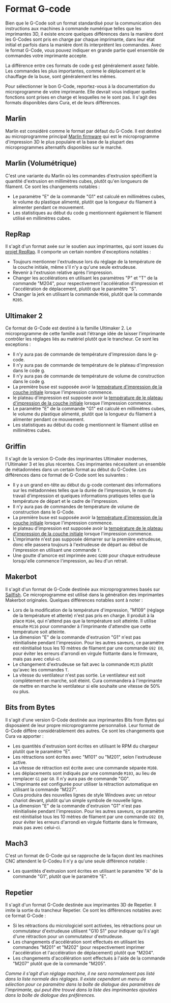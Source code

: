 Format G-code
====
Bien que le G-Code soit un format standardisé pour la communication des instructions aux machines à commande numérique telles que les imprimantes 3D, il existe encore quelques différences dans la manière dont les G-Codes sont pris en charge par chaque imprimante, dans leur état initial et parfois dans la manière dont ils interprètent les commandes. Avec le format G-Code, vous pouvez indiquer en grande partie quel ensemble de commandes votre imprimante accepte.

La différence entre ces formats de code g est généralement assez faible. Les commandes les plus importantes, comme le déplacement et le chauffage de la buse, sont généralement les mêmes.

Pour sélectionner le bon G-Code, reportez-vous à la documentation du microprogramme de votre imprimante. Elle devrait vous indiquer quelles fonctions sont prises en charge et lesquelles ne le sont pas. Il s'agit des formats disponibles dans Cura, et de leurs différences.

Marlin
----
Marlin est considéré comme le format par défaut du G-Code. Il est destiné au microprogramme principal [Marlin firmware](https://marlinfw.org/) qui est le microprogramme d'impression 3D le plus populaire et la base de la plupart des microprogrammes alternatifs disponibles sur le marché.

Marlin (Volumétrique)
----
C'est une variante du Marlin où les commandes d'extrusion spécifient la quantité d'extrusion en millimètres cubes, plutôt qu'en longueurs de filament. Ce sont les changements notables :
* Le paramètre "E" de la commande "G1" est calculé en millimètres cubes, le volume du plastique alimenté, plutôt que la longueur du filament à alimenter pendant ce mouvement.
* Les statistiques au début du code g mentionnent également le filament utilisé en millimètres cubes.

RepRap
----
Il s'agit d'un format axée sur le soutien aux imprimantes, qui sont issues du [projet RepRap](https://reprap.org/wiki/RepRap). Il comporte un certain nombre d'exceptions notables :
* Toujours mentionner l'extrudeuse lors du réglage de la température de la couche initiale, même s'il n'y a qu'une seule extrudeuse.
* Revenir à l'extrusion relative après l'impression.
* Changer les accélérations en utilisant les paramètres "P" et "T" de la commande "M204", pour respectivement l'accélération d'impression et l'accélération de déplacement, plutôt que le paramètre "S".
* Changer la jerk en utilisant la commande `M566`, plutôt que la commande `M205`.

Ultimaker 2
----
Ce format de G-Code est destiné à la famille Ultimaker 2. Le microprogramme de cette famille avait l'étrange idée de laisser l'imprimante contrôler les réglages liés au matériel plutôt que le trancheur. Ce sont les exceptions :
* Il n'y aura pas de commande de température d'impression dans le g-code.
* Il n'y aura pas de commande de température de le plateau d'impression dans le code g.
* Il n'y aura pas de commande de température de volume de construction dans le code g.
* La première buse est supposée avoir la [température d'impression de la couche initiale](../material/material_print_temperature_layer_0.md) lorsque l'impression commence.
* le plateau d'impression est supposée avoir la [température de le plateau d'impression de la couche initiale](../material/material_bed_temperature_layer_0.md) lorsque l'impression commence.
* Le paramètre "E" de la commande "G1" est calculé en millimètres cubes, le volume du plastique alimenté, plutôt que la longueur du filament à alimenter pendant ce mouvement.
* Les statistiques au début du code g mentionnent le filament utilisé en millimètres cubes.

Griffin
----
Il s'agit de la version G-Code des imprimantes Ultimaker modernes, l'Ultimaker 3 et les plus récentes. Ces imprimantes nécessitent un ensemble de métadonnées dans un certain format au début du G-Codee. Les différences dans ce format de G-Code sont les suivantes :
* Il y a un grand en-tête au début du g-code contenant des informations sur les métadonnées telles que la durée de l'impression, le nom du travail d'impression et quelques informations pratiques telles que la température de départ et le cadre de l'impression.
* Il n'y aura pas de commandes de température de volume de construction dans le G-Code.
* La première buse est supposée avoir la [température d'impression de la couche initiale](../material/material_print_temperature_layer_0.md) lorsque l'impression commence.
* le plateau d'impression est supposée avoir la [température de le plateau d'impression de la couche initiale](../material/material_bed_temperature_layer_0.md) lorsque l'impression commence.
* L'imprimante n'est pas supposée démarrer sur la première extrudeuse, donc elle passera toujours à l'extrudeuse de départ au début de l'impression en utilisant une commande `T`.
* Une goutte d'amorce est imprimée avec `G280` pour chaque extrudeuse lorsqu'elle commence l'impression, au lieu d'un retrait.

Makerbot
----
Il s'agit d'un format de G-Code destinée aux microprogrammes basés sur [Sailfish](https://www.sailfishfirmware.com/). Ce microprogramme est utilisé dans la génération des imprimantes Makerbot originales. Quelques différences notables sont à noter :
* Lors de la modification de la température d'impression, "M109" (réglage de la température et attente) n'est pas pris en charge. Il produit à la place `M104`, qui n'attend pas que la température soit atteinte. Il utilise ensuite `M116` pour commander à l'imprimante d'attendre que cette température soit atteinte.
* La dimension "E" de la commande d'extrusion "G1" n'est pas réinitialisée pendant l'impression. Pour les autres saveurs, ce paramètre est réinitialisé tous les 10 mètres de filament par une commande `G92 E0`, pour éviter les erreurs d'arrondi en virgule flottante dans le firmware, mais pas avec celui-ci.
* Le changement d'extrudeuse se fait avec la commande `M135` plutôt qu'avec les commandes `T`.
* La vitesse du ventilateur n'est pas sortie. Le ventilateur est soit complètement en marche, soit éteint. Cura commandera à l'imprimante de mettre en marche le ventilateur si elle souhaite une vitesse de 50% ou plus.

Bits from Bytes
----
Il s'agit d'une version G-Code destinée aux imprimantes Bits from Bytes qui disposaient de leur propre microprogramme personnalisé. Leur format de G-Code diffère considérablement des autres. Ce sont les changements que Cura va apporter :
* Les quantités d'extrusion sont écrites en utilisant le RPM du chargeur plutôt que le paramètre "E".
* Les rétractions sont écrites avec "M101" ou "M201", selon l'extrudeuse active.
* La vitesse de rétraction est écrite avec une commande séparée `M108`.
* Les déplacements sont indiqués par une commande `M103`, au lieu de remplacer `G1` par `G0`. Il n'y aura pas de commande "G0".
* L'imprimante est configurée pour utiliser la rétraction automatique en utilisant la commande "M227".
* Cura produira des nouvelles lignes de style Windows avec un retour chariot devant, plutôt qu'un simple symbole de nouvelle ligne.
* La dimension "E" de la commande d'extrusion "G1" n'est pas réinitialisée pendant l'impression. Pour les autres saveurs, ce paramètre est réinitialisé tous les 10 mètres de filament par une commande `G92 E0`, pour éviter les erreurs d'arrondi en virgule flottante dans le firmware, mais pas avec celui-ci.

Mach3
----
C'est un format de G-Code qui se rapproche de la façon dont les machines CNC attendent le G-Codeu Il n'y a qu'une seule différence notable :
* Les quantités d'extrusion sont écrites en utilisant le paramètre "A" de la commande "G1", plutôt que le paramètre "E".

Repetier
----
Il s'agit d'un format G-Code destinée aux imprimantes 3D de Repetier. Il imite la sortie du trancheur Repetier. Ce sont les différences notables avec ce format G-Code :
* Si les rétractions du micrologiciel sont activées, les rétractions pour un commutateur d'extrudeuse utilisent "G10 S1" pour indiquer qu'il s'agit d'une rétraction pour un commutateur d'extrudeuse.
* Les changements d'accélération sont effectués en utilisant les commandes "M201" et "M202" (pour respectivement imprimer l'accélération et l'accélération de déplacement) plutôt que "M204".
* Les changements d'accélération sont effectués à l'aide de la commande "M207" plutôt que de la commande "M205".

*Comme il s'agit d'un réglage machine, il ne sera normalement pas listé dans la liste normale des réglages. Il existe cependant un menu de sélection pour ce paramètre dans la boîte de dialogue des paramètres de l'imprimante, qui peut être trouvé dans la liste des imprimantes ajoutées dans la boîte de dialogue des préférences.*
